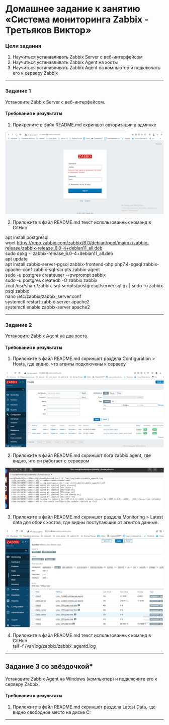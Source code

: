 # Домашнее задание к занятию «Система мониторинга Zabbix - Третьяков Виктор»

### Цели задания
1. Научиться устанавливать Zabbix Server c веб-интерфейсом
2. Научиться устанавливать Zabbix Agent на хосты
3. Научиться устанавливать Zabbix Agent на компьютер и подключать его к серверу Zabbix 

---

### Задание 1 

Установите Zabbix Server с веб-интерфейсом.


#### Требования к результаты 
1. Прикрепите в файл README.md скриншот авторизации в админке

![task1](/monitoring/zabbix_1/task_1.png)

2. Приложите в файл README.md текст использованных команд в GitHub

apt install postgresql  
wget https://repo.zabbix.com/zabbix/6.0/debian/pool/main/z/zabbix-release/zabbix-release_6.0-4+debian11_all.deb  
sudo dpkg -i zabbix-release_6.0-4+debian11_all.deb  
apt update  
apt install zabbix-server-pgsql zabbix-frontend-php php7.4-pgsql    zabbix-apache-conf zabbix-sql-scripts zabbix-agent  
sudo -u postgres createuser --pwprompt zabbix  
sudo -u postgres createdb -O zabbix zabbix  
zcat /usr/share/zabbix-sql-scripts/postgresql/server.sql.gz | sudo -u zabbix psql zabbix  
nano /etc/zabbix/zabbix_server.conf  
systemctl restart zabbix-server apache2  
systemctl enable zabbix-server apache2  

---

### Задание 2 

Установите Zabbix Agent на два хоста.

#### Требования к результаты 
1. Приложите в файл README.md скриншот раздела Configuration > Hosts, где видно, что агенты подключены к серверу  

![task2_1](/monitoring/zabbix_1/task_2.png)

2. Приложите в файл README.md скриншот лога zabbix agent, где видно, что он работает с сервером  

![task2_2](/monitoring/zabbix_1/task3.png)

3. Приложите в файл README.md скриншот раздела Monitoring > Latest data для обоих хостов, где видны поступающие от агентов данные.  

![task2_3](/monitoring/zabbix_1/task_4.png)

4. Приложите в файл README.md текст использованных команд в GitHub  
tail -f /var/log/zabbix/zabbix_agentd.log  
---
## Задание 3 со звёздочкой*
Установите Zabbix Agent на Windows (компьютер) и подключите его к серверу Zabbix.

#### Требования к результаты 
1. Приложите в файл README.md скриншот раздела Latest Data, где видно свободное место на диске C:
--- 

